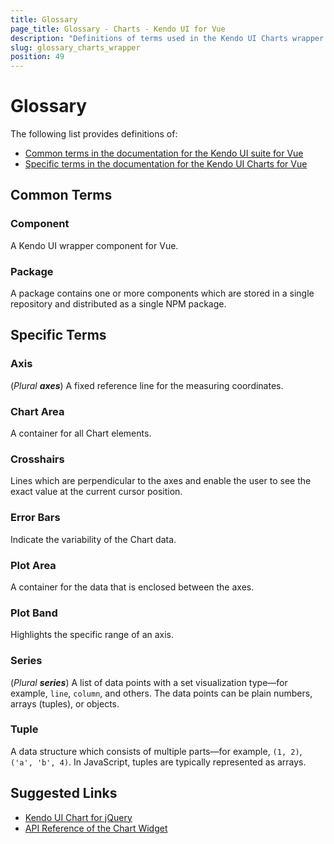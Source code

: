 ```yaml
---
title: Glossary
page_title: Glossary - Charts - Kendo UI for Vue
description: "Definitions of terms used in the Kendo UI Charts wrapper package for Vue."
slug: glossary_charts_wrapper
position: 49
---
```


<div><WrapperBanner link="/kendo-vue-ui/components/charts/glossary"></WrapperBanner></div>

# Glossary

The following list provides definitions of:
* [Common terms in the documentation for the Kendo UI suite for Vue](#toc-common-terms)
* [Specific terms in the documentation for the Kendo UI Charts for Vue](#toc-specific-terms)

## Common Terms

### Component

A Kendo UI wrapper component for Vue.

### Package

A package contains one or more components which are stored in a single repository and distributed as a single NPM package.

## Specific Terms

### Axis

(*Plural **axes***) A fixed reference line for the measuring coordinates.

### Chart Area

A container for all Chart elements.

### Crosshairs

Lines which are perpendicular to the axes and enable the user to see the exact value at the current cursor position.

### Error Bars

Indicate the variability of the Chart data.

### Plot Area

A container for the data that is enclosed between the axes.

### Plot Band

Highlights the specific range of an axis.

### Series

(*Plural **series***) A list of data points with a set visualization type&mdash;for example, `line`, `column`, and others. The data points can be plain numbers, arrays (tuples), or objects.

### Tuple

A data structure which consists of multiple parts&mdash;for example, `(1, 2)`, `('a', 'b', 4)`. In JavaScript, tuples are typically represented as arrays.

## Suggested Links

* [Kendo UI Chart for jQuery](https://docs.telerik.com/kendo-ui/controls/charts/overview)
* [API Reference of the Chart Widget](https://docs.telerik.com/kendo-ui/api/javascript/dataviz/ui/chart)

